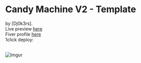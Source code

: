 # Candy Machine V2 - Template

by [Dj0k3rs].<br/>Live preview [here](https://frontend-template-2.netlify.app/)<br/>Fiver profile [here](https://www.fiverr.com/adam238?up_rollout=true/)<br/>
1click deploy:<br/><br/>

![Imgur](https://i.imgur.com/wRxEfWa.png)